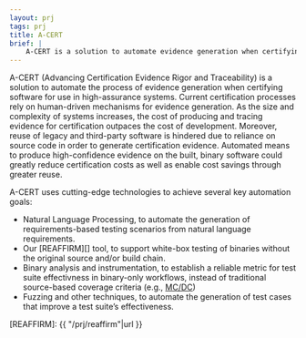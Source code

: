 ```yaml
---
layout: prj
tags: prj
title: A-CERT
brief: |
    A-CERT is a solution to automate evidence generation when certifying software for use in high-assurance systems.
---
```


A-CERT (Advancing Certification Evidence Rigor and Traceability) is a solution to automate the process of evidence generation when certifying software for use in high-assurance systems. Current certification processes rely on human-driven mechanisms for evidence generation. As the size and complexity of systems increases, the cost of producing and tracing evidence for certification outpaces the cost of development. Moreover, reuse of legacy and third-party software is hindered due to reliance on source code in order to generate certification evidence. Automated means to produce high-confidence evidence on the built, binary software could greatly reduce certification costs as well as enable cost savings through greater reuse.

A-CERT uses cutting-edge technologies to achieve several key automation goals:
* Natural Language Processing, to automate the generation of requirements-based testing scenarios from natural language requirements.
* Our [REAFFIRM][] tool, to support white-box testing of binaries without the original source and/or build chain.
* Binary analysis and instrumentation, to establish a reliable metric for test suite effectivness in binary-only workflows, instead of traditional source-based coverage criteria (e.g., [MC/DC](https://shemesh.larc.nasa.gov/fm/papers/Hayhurst-2001-tm210876-MCDC.pdf))
* Fuzzing and other techniques, to automate the generation of test cases that improve a test suite’s effectiveness.

[REAFFIRM]: {{ "/prj/reaffirm"|url }}

